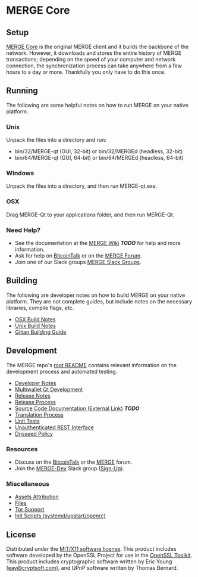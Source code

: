 MERGE Core
=====================

Setup
---------------------
[MERGE Core](http://MERGE.org/wallet) is the original MERGE client and it builds the backbone of the network. However, it downloads and stores the entire history of MERGE transactions; depending on the speed of your computer and network connection, the synchronization process can take anywhere from a few hours to a day or more. Thankfully you only have to do this once.

Running
---------------------
The following are some helpful notes on how to run MERGE on your native platform.

### Unix

Unpack the files into a directory and run:

- bin/32/MERGE-qt (GUI, 32-bit) or bin/32/MERGEd (headless, 32-bit)
- bin/64/MERGE-qt (GUI, 64-bit) or bin/64/MERGEd (headless, 64-bit)

### Windows

Unpack the files into a directory, and then run MERGE-qt.exe.

### OSX

Drag MERGE-Qt to your applications folder, and then run MERGE-Qt.

### Need Help?

* See the documentation at the [MERGE Wiki](https://en.bitcoin.it/wiki/Main_Page) ***TODO***
for help and more information.
* Ask for help on [BitcoinTalk](https://bitcointalk.org/index.php?topic=1262920.0) or on the [MERGE Forum](http://forum.MERGE.org/).
* Join one of our Slack groups [MERGE Slack Groups](https://MERGE.org/slack-logins/).

Building
---------------------
The following are developer notes on how to build MERGE on your native platform. They are not complete guides, but include notes on the necessary libraries, compile flags, etc.

- [OSX Build Notes](build-osx.md)
- [Unix Build Notes](build-unix.md)
- [Gitian Building Guide](gitian-building.md)

Development
---------------------
The MERGE repo's [root README](https://github.com/MERGE-Project/MERGE/blob/master/README.md) contains relevant information on the development process and automated testing.

- [Developer Notes](developer-notes.md)
- [Multiwallet Qt Development](multiwallet-qt.md)
- [Release Notes](release-notes.md)
- [Release Process](release-process.md)
- [Source Code Documentation (External Link)](https://dev.visucore.com/bitcoin/doxygen/) ***TODO***
- [Translation Process](translation_process.md)
- [Unit Tests](unit-tests.md)
- [Unauthenticated REST Interface](REST-interface.md)
- [Dnsseed Policy](dnsseed-policy.md)

### Resources

* Discuss on the [BitcoinTalk](https://bitcointalk.org/index.php?topic=1262920.0) or the [MERGE](http://forum.MERGE.org/) forum.
* Join the [MERGE-Dev](https://MERGE-dev.slack.com/) Slack group ([Sign-Up](https://MERGE-dev.herokuapp.com/)).

### Miscellaneous
- [Assets Attribution](assets-attribution.md)
- [Files](files.md)
- [Tor Support](tor.md)
- [Init Scripts (systemd/upstart/openrc)](init.md)

License
---------------------
Distributed under the [MIT/X11 software license](http://www.opensource.org/licenses/mit-license.php).
This product includes software developed by the OpenSSL Project for use in the [OpenSSL Toolkit](https://www.openssl.org/). This product includes
cryptographic software written by Eric Young ([eay@cryptsoft.com](mailto:eay@cryptsoft.com)), and UPnP software written by Thomas Bernard.
